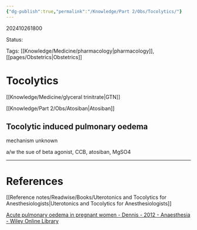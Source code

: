 ```yaml
---
{"dg-publish":true,"permalink":"/Knowledge/Part 2/Obs/Tocolytics/"}
---
```



202410261800

Status: 

Tags: [[Knowledge/Medicine/pharmacology\|pharmacology]], [[pages/Obstetrics\|Obstetrics]]

# Tocolytics
[[Knowledge/Medicine/glyceral trinitrate\|GTN]]

[[Knowledge/Part 2/Obs/Atosiban\|Atosiban]]

## Tocolytic induced pulmonary oedema
mechanism unknown

a/w the sue of beta agonist, CCB, atosiban, MgSO4






___
# References
[[Reference notes/Readwise/Books/Uterotonics and Tocolytics for Anesthesiologists\|Uterotonics and Tocolytics for Anesthesiologists]]

[Acute pulmonary oedema in pregnant women - Dennis - 2012 - Anaesthesia - Wiley Online Library](https://associationofanaesthetists-publications.onlinelibrary.wiley.com/doi/10.1111/j.1365-2044.2012.07055.x)

